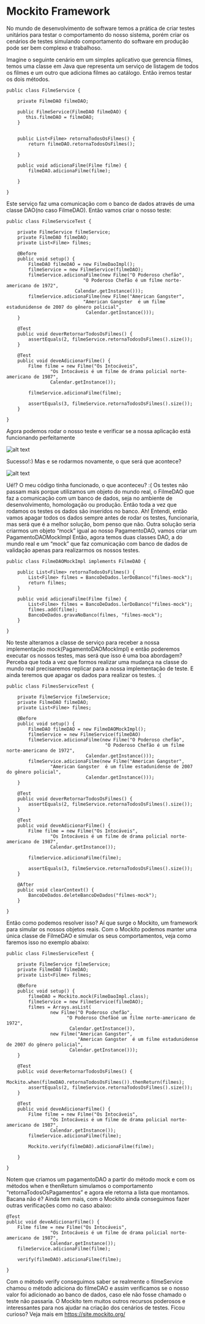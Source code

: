 # Mockito Framework 

No mundo de desenvolvimento de software temos a prática de criar testes unitários para testar o comportamento do nosso sistema, porém criar os cenários de testes simulando comportamento do software em produção pode ser bem complexo e trabalhoso.

Imagine o seguinte cenário em um simples aplicativo que gerencia filmes, temos uma classe em Java que representa um serviço de listagem de todos os filmes e um outro que adiciona filmes ao catálogo. Então iremos testar os dois métodos.

```
public class FilmeService {
	
	private FilmeDAO filmeDAO;
	
	public FilmeService(FilmeDAO filmeDAO) {
	   this.filmeDAO = filmeDAO;
	}
	
	
	public List<Filme> retornaTodosOsFilmes() {
		return filmeDAO.retornaTodosOsFilmes();
		
	}
	
	public void adicionaFilme(Filme filme) {
		filmeDAO.adicionaFilme(filme);
		
	}
	
}
```

Este serviço faz uma comunicação com o banco de dados através de uma classe DAO(no caso FilmeDAO).
Então vamos criar o nosso teste:

```
public class FilmeServiceTest {
	
	private FilmeService filmeService;
	private FilmeDAO filmeDAO;
	private List<Filme> filmes;

	@Before
	public void setup() {
		FilmeDAO filmeDAO = new FilmeDaoImpl();
		filmeService = new FilmeService(filmeDAO);
		filmeService.adicionaFilme(new Filme("O Poderoso chefão",
				            "O Poderoso Chefão é um filme norte-americano de 1972",
					     Calendar.getInstance()));
		filmeService.adicionaFilme(new Filme("American Gangster",
				            "American Gangster  é um filme estadunidense de 2007 do gênero policial", 
				             Calendar.getInstance()));
	}

	@Test
	public void deverRetornarTodosOsFilmes() {
		assertEquals(2, filmeService.retornaTodosOsFilmes().size());
	}
	
	@Test
	public void deveAdicionarFilme() {
		Filme filme = new Filme("Os Intocáveis",
				"Os Intocáveis é um filme de drama policial norte-americano de 1987", 
				Calendar.getInstance());

		filmeService.adicionaFilme(filme);
		
		assertEquals(3, filmeService.retornaTodosOsFilmes().size());
	}
	
}

```

Agora podemos rodar o nosso teste e verificar se a nossa aplicação está funcionando perfeitamente

![alt text](https://github.com/adesozasilva/mockito/blob/master/testes_ok.png)


Sucesso!:) Mas e se rodarmos novamente, o que será que acontece?

![alt text](https://github.com/adesozasilva/mockito/blob/master/testes_com_falha.png) 

Ué!? O meu código tinha funcionado, o que aconteceu? :( Os testes não passam mais porque utilizamos um objeto do mundo real, o FilmeDAO que faz a comunicação com um banco de dados, seja no ambiente de desenvolvimento, homologação ou produção. Então toda a vez que rodamos os testes os dados são inseridos no banco.
Ah! Entendi, então vamos apagar todos os dados sempre antes de rodar os testes, funcionaria, mas será que é a melhor solução, bom penso que não.
Outra solução seria criarmos um objeto “mock” igual ao nosso PagamentoDAO, vamos criar um PagamentoDAOMockImpl
Então, agora temos duas classes DAO, a do mundo real e um “mock” que faz comunicação com banco de dados de validação apenas para realizarmos os nossos testes.

```
public class FilmeDAOMockImpl implements FilmeDAO {

	public List<Filme> retornaTodosOsFilmes() {
		List<Filme> filmes = BancoDeDados.lerDoBanco("filmes-mock");
		return filmes;
	}

	public void adicionaFilme(Filme filme) {
		List<Filme> filmes = BancoDeDados.lerDoBanco("filmes-mock");
		filmes.add(filme);
		BancoDeDados.gravaNoBanco(filmes, "filmes-mock");		
	}

}
```

No teste alteramos a classe de serviço para receber a nossa implementação mock(PagamentoDAOMockImpl) e então poderemos executar os nossos testes, mas será que isso é uma boa abordagem? Perceba que toda a vez que formos realizar uma mudança na classe do mundo real precisaremos replicar para a nossa implementação de teste. E ainda teremos que apagar os dados para realizar os testes. :(


```
public class FilmesServiceTest {
	
	private FilmeService filmeService;
	private FilmeDAO filmeDAO;
	private List<Filme> filmes;

	@Before
	public void setup() {
		FilmeDAO filmeDAO = new FilmeDAOMockImpl();
		filmeService = new FilmeService(filmeDAO)
		filmeService.adicionaFilme(new Filme("O Poderoso chefão",
				                    "O Poderoso Chefão é um filme norte-americano de 1972", 
						     Calendar.getInstance()));
		filmeService.adicionaFilme(new Filme("American Gangster",
				"American Gangster  é um filme estadunidense de 2007 do gênero policial", 
						     Calendar.getInstance()));
	}

	@Test
	public void deverRetornarTodosOsFilmes() {
		assertEquals(2, filmeService.retornaTodosOsFilmes().size());
	}
	
	@Test
	public void deveAdicionarFilme() {
		Filme filme = new Filme("Os Intocáveis",
				"Os Intocáveis é um filme de drama policial norte-americano de 1987",
				Calendar.getInstance());

		filmeService.adicionaFilme(filme);

		assertEquals(3, filmeService.retornaTodosOsFilmes().size());
	}

	@After
	public void clearContext() {
		BancoDeDados.deleteBancoDeDados("filmes-mock");
	}

}
```

Então como podemos resolver isso? Aí que surge o Mockito, um framework para simular os nossos objetos reais.
Com o Mockito podemos manter uma única classe de FilmeDAO e simular os seus comportamentos, veja como faremos isso no exemplo abaixo:

```
public class FilmesServiceTest {
	
	private FilmeService filmeService;
	private FilmeDAO filmeDAO;
	private List<Filme> filmes;

	@Before
	public void setup() {
		filmeDAO = Mockito.mock(FilmeDaoImpl.class);
		filmeService = new FilmeService(filmeDAO);
		filmes = Arrays.asList(
				new Filme("O Poderoso chefão",
					  "O Poderoso Chefãoé um filme norte-americano de 1972", 
					   Calendar.getInstance()),
				new Filme("American Gangster",
				          "American Gangster  é um filme estadunidense de 2007 do gênero policial",
					   Calendar.getInstance()));
	}

	@Test
	public void deverRetornarTodosOsFilmes() {
		Mockito.when(filmeDAO.retornaTodosOsFilmes()).thenReturn(filmes);
		assertEquals(2, filmeService.retornaTodosOsFilmes().size());
	}
	
	@Test
	public void deveAdicionarFilme() {
		Filme filme = new Filme("Os Intocáveis",
				"Os Intocáveis é um filme de drama policial norte-americano de 1987",
				Calendar.getInstance());
		filmeService.adicionaFilme(filme);
		
		Mockito.verify(filmeDAO).adicionaFilme(filme);
		
	}

}

```

Notem que criamos um pagamentoDAO a partir do método mock e com os métodos when e thenReturn simulamos o comportamento “retornaTodosOsPagamentos” e agora ele retorna a lista que montamos.
Bacana não é?
Ainda tem mais, com o Mockito ainda conseguimos fazer outras verificações como no caso abaixo:

```
@Test
public void deveAdicionarFilme() {
	Filme filme = new Filme("Os Intocáveis",
				"Os Intocáveis é um filme de drama policial norte-americano de 1987",
				Calendar.getInstance());
	filmeService.adicionaFilme(filme);
		
	verify(filmeDAO).adicionaFilme(filme);
		
}
```

Com o método verify conseguimos saber se realmente o filmeService chamou o método adiciona do filmeDAO e assim verificamos se o nosso valor foi adicionado ao banco de dados, caso ele não fosse chamado o teste não passaria.
O Mockito tem muitos outros recursos poderosos e interessantes para nos ajudar na criação dos cenários de testes.
Ficou curioso? Veja mais em https://site.mockito.org/

